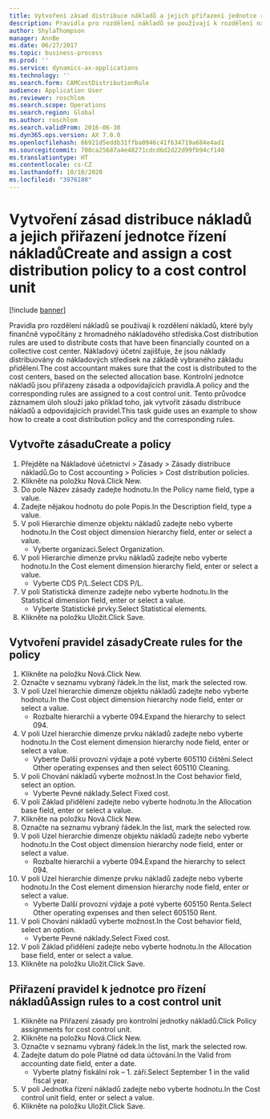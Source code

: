 ```yaml
---
title: Vytvoření zásad distribuce nákladů a jejich přiřazení jednotce řízení nákladů
description: Pravidla pro rozdělení nákladů se používají k rozdělení nákladů, které byly finančně vypočítány z hromadného nákladového střediska.
author: ShylaThompson
manager: AnnBe
ms.date: 06/27/2017
ms.topic: business-process
ms.prod: ''
ms.service: dynamics-ax-applications
ms.technology: ''
ms.search.form: CAMCostDistributionRule
audience: Application User
ms.reviewer: roschlom
ms.search.scope: Operations
ms.search.region: Global
ms.author: roschlom
ms.search.validFrom: 2016-06-30
ms.dyn365.ops.version: AX 7.0.0
ms.openlocfilehash: 66921d5eddb31ffba0946c41f634719a684e4ad1
ms.sourcegitcommit: 708ca25687a4e48271cdcd6d2d22d99fb94cf140
ms.translationtype: HT
ms.contentlocale: cs-CZ
ms.lasthandoff: 10/10/2020
ms.locfileid: "3976180"
---
```

# <a name="create-and-assign-a-cost-distribution-policy-to-a-cost-control-unit"></a><span data-ttu-id="4b7e9-103">Vytvoření zásad distribuce nákladů a jejich přiřazení jednotce řízení nákladů</span><span class="sxs-lookup"><span data-stu-id="4b7e9-103">Create and assign a cost distribution policy to a cost control unit</span></span>

[!include [banner](../../includes/banner.md)]

<span data-ttu-id="4b7e9-104">Pravidla pro rozdělení nákladů se používají k rozdělení nákladů, které byly finančně vypočítány z hromadného nákladového střediska.</span><span class="sxs-lookup"><span data-stu-id="4b7e9-104">Cost distribution rules are used to distribute costs that have been financially counted on a collective cost center.</span></span> <span data-ttu-id="4b7e9-105">Nákladový účetní zajišťuje, že jsou náklady distribuovány do nákladových středisek na základě vybraného základu přidělení.</span><span class="sxs-lookup"><span data-stu-id="4b7e9-105">The cost accountant makes sure that the cost is distributed to the cost centers, based on the selected allocation base.</span></span> <span data-ttu-id="4b7e9-106">Kontrolní jednotce nákladů jsou přiřazeny zásada a odpovídajících pravidla.</span><span class="sxs-lookup"><span data-stu-id="4b7e9-106">A policy and the corresponding rules are assigned to a cost control unit.</span></span> <span data-ttu-id="4b7e9-107">Tento průvodce záznamem úloh slouží jako příklad toho, jak vytvořit zásadu distribuce nákladů a odpovídajících pravidel.</span><span class="sxs-lookup"><span data-stu-id="4b7e9-107">This task guide uses an example to show how to create a cost distribution policy and the corresponding rules.</span></span>


## <a name="create-a-policy"></a><span data-ttu-id="4b7e9-108">Vytvořte zásadu</span><span class="sxs-lookup"><span data-stu-id="4b7e9-108">Create a policy</span></span>
1. <span data-ttu-id="4b7e9-109">Přejděte na Nákladové účetnictví > Zásady > Zásady distribuce nákladů.</span><span class="sxs-lookup"><span data-stu-id="4b7e9-109">Go to Cost accounting > Policies > Cost distribution policies.</span></span>
2. <span data-ttu-id="4b7e9-110">Klikněte na položku Nová.</span><span class="sxs-lookup"><span data-stu-id="4b7e9-110">Click New.</span></span>
3. <span data-ttu-id="4b7e9-111">Do pole Název zásady zadejte hodnotu.</span><span class="sxs-lookup"><span data-stu-id="4b7e9-111">In the Policy name field, type a value.</span></span>
4. <span data-ttu-id="4b7e9-112">Zadejte nějakou hodnotu do pole Popis.</span><span class="sxs-lookup"><span data-stu-id="4b7e9-112">In the Description field, type a value.</span></span>
5. <span data-ttu-id="4b7e9-113">V poli Hierarchie dimenze objektu nákladů zadejte nebo vyberte hodnotu.</span><span class="sxs-lookup"><span data-stu-id="4b7e9-113">In the Cost object dimension hierarchy field, enter or select a value.</span></span>
    * <span data-ttu-id="4b7e9-114">Vyberte organizaci.</span><span class="sxs-lookup"><span data-stu-id="4b7e9-114">Select Organization.</span></span>  
6. <span data-ttu-id="4b7e9-115">V poli Hierarchie dimenze prvku nákladů zadejte nebo vyberte hodnotu.</span><span class="sxs-lookup"><span data-stu-id="4b7e9-115">In the Cost element dimension hierarchy field, enter or select a value.</span></span>
    * <span data-ttu-id="4b7e9-116">Vyberte CDS P/L.</span><span class="sxs-lookup"><span data-stu-id="4b7e9-116">Select CDS P/L.</span></span>  
7. <span data-ttu-id="4b7e9-117">V poli Statistická dimenze zadejte nebo vyberte hodnotu.</span><span class="sxs-lookup"><span data-stu-id="4b7e9-117">In the Statistical dimension field, enter or select a value.</span></span>
    * <span data-ttu-id="4b7e9-118">Vyberte Statistické prvky.</span><span class="sxs-lookup"><span data-stu-id="4b7e9-118">Select Statistical elements.</span></span>  
8. <span data-ttu-id="4b7e9-119">Klikněte na položku Uložit.</span><span class="sxs-lookup"><span data-stu-id="4b7e9-119">Click Save.</span></span>

## <a name="create-rules-for-the-policy"></a><span data-ttu-id="4b7e9-120">Vytvoření pravidel zásady</span><span class="sxs-lookup"><span data-stu-id="4b7e9-120">Create rules for the policy</span></span>
1. <span data-ttu-id="4b7e9-121">Klikněte na položku Nová.</span><span class="sxs-lookup"><span data-stu-id="4b7e9-121">Click New.</span></span>
2. <span data-ttu-id="4b7e9-122">Označte v seznamu vybraný řádek.</span><span class="sxs-lookup"><span data-stu-id="4b7e9-122">In the list, mark the selected row.</span></span>
3. <span data-ttu-id="4b7e9-123">V poli Uzel hierarchie dimenze objektu nákladů zadejte nebo vyberte hodnotu.</span><span class="sxs-lookup"><span data-stu-id="4b7e9-123">In the Cost object dimension hierarchy node field, enter or select a value.</span></span>
    * <span data-ttu-id="4b7e9-124">Rozbalte hierarchii a vyberte 094.</span><span class="sxs-lookup"><span data-stu-id="4b7e9-124">Expand the hierarchy to select 094.</span></span>  
4. <span data-ttu-id="4b7e9-125">V poli Uzel hierarchie dimenze prvku nákladů zadejte nebo vyberte hodnotu.</span><span class="sxs-lookup"><span data-stu-id="4b7e9-125">In the Cost element dimension hierarchy node field, enter or select a value.</span></span>
    * <span data-ttu-id="4b7e9-126">Vyberte Další provozní výdaje a poté vyberte 605110 čištění.</span><span class="sxs-lookup"><span data-stu-id="4b7e9-126">Select Other operating expenses and then select 605110 Cleaning.</span></span>  
5. <span data-ttu-id="4b7e9-127">V poli Chování nákladů vyberte možnost.</span><span class="sxs-lookup"><span data-stu-id="4b7e9-127">In the Cost behavior field, select an option.</span></span>
    * <span data-ttu-id="4b7e9-128">Vyberte Pevné náklady.</span><span class="sxs-lookup"><span data-stu-id="4b7e9-128">Select Fixed cost.</span></span>  
6. <span data-ttu-id="4b7e9-129">V poli Základ přidělení zadejte nebo vyberte hodnotu.</span><span class="sxs-lookup"><span data-stu-id="4b7e9-129">In the Allocation base field, enter or select a value.</span></span>
7. <span data-ttu-id="4b7e9-130">Klikněte na položku Nová.</span><span class="sxs-lookup"><span data-stu-id="4b7e9-130">Click New.</span></span>
8. <span data-ttu-id="4b7e9-131">Označte na seznamu vybraný řádek.</span><span class="sxs-lookup"><span data-stu-id="4b7e9-131">In the list, mark the selected row.</span></span>
9. <span data-ttu-id="4b7e9-132">V poli Uzel hierarchie dimenze objektu nákladů zadejte nebo vyberte hodnotu.</span><span class="sxs-lookup"><span data-stu-id="4b7e9-132">In the Cost object dimension hierarchy node field, enter or select a value.</span></span>
    * <span data-ttu-id="4b7e9-133">Rozbalte hierarchii a vyberte 094.</span><span class="sxs-lookup"><span data-stu-id="4b7e9-133">Expand the hierarchy to select 094.</span></span>  
10. <span data-ttu-id="4b7e9-134">V poli Uzel hierarchie dimenze prvku nákladů zadejte nebo vyberte hodnotu.</span><span class="sxs-lookup"><span data-stu-id="4b7e9-134">In the Cost element dimension hierarchy node field, enter or select a value.</span></span>
    * <span data-ttu-id="4b7e9-135">Vyberte Další provozní výdaje a poté vyberte 605150 Renta.</span><span class="sxs-lookup"><span data-stu-id="4b7e9-135">Select Other operating expenses and then select 605150 Rent.</span></span>  
11. <span data-ttu-id="4b7e9-136">V poli Chování nákladů vyberte možnost.</span><span class="sxs-lookup"><span data-stu-id="4b7e9-136">In the Cost behavior field, select an option.</span></span>
    * <span data-ttu-id="4b7e9-137">Vyberte Pevné náklady.</span><span class="sxs-lookup"><span data-stu-id="4b7e9-137">Select Fixed cost.</span></span>  
12. <span data-ttu-id="4b7e9-138">V poli Základ přidělení zadejte nebo vyberte hodnotu.</span><span class="sxs-lookup"><span data-stu-id="4b7e9-138">In the Allocation base field, enter or select a value.</span></span>
13. <span data-ttu-id="4b7e9-139">Klikněte na položku Uložit.</span><span class="sxs-lookup"><span data-stu-id="4b7e9-139">Click Save.</span></span>

## <a name="assign-rules-to-a-cost-control-unit"></a><span data-ttu-id="4b7e9-140">Přiřazení pravidel k jednotce pro řízení nákladů</span><span class="sxs-lookup"><span data-stu-id="4b7e9-140">Assign rules to a cost control unit</span></span>
1. <span data-ttu-id="4b7e9-141">Klikněte na Přiřazení zásady pro kontrolní jednotky nákladů.</span><span class="sxs-lookup"><span data-stu-id="4b7e9-141">Click Policy assignments for cost control unit.</span></span>
2. <span data-ttu-id="4b7e9-142">Klikněte na položku Nová.</span><span class="sxs-lookup"><span data-stu-id="4b7e9-142">Click New.</span></span>
3. <span data-ttu-id="4b7e9-143">Označte v seznamu vybraný řádek.</span><span class="sxs-lookup"><span data-stu-id="4b7e9-143">In the list, mark the selected row.</span></span>
4. <span data-ttu-id="4b7e9-144">Zadejte datum do pole Platné od data účtování.</span><span class="sxs-lookup"><span data-stu-id="4b7e9-144">In the Valid from accounting date field, enter a date.</span></span>
    * <span data-ttu-id="4b7e9-145">Vyberte platný fiskální rok – 1. září.</span><span class="sxs-lookup"><span data-stu-id="4b7e9-145">Select September 1 in the valid fiscal year.</span></span>  
5. <span data-ttu-id="4b7e9-146">V poli Jednotka řízení nákladů zadejte nebo vyberte hodnotu.</span><span class="sxs-lookup"><span data-stu-id="4b7e9-146">In the Cost control unit field, enter or select a value.</span></span>
6. <span data-ttu-id="4b7e9-147">Klikněte na položku Uložit.</span><span class="sxs-lookup"><span data-stu-id="4b7e9-147">Click Save.</span></span>

